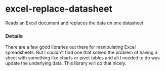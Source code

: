 # excel-replace-datasheet
Reads an Excel document and replaces the data on one datasheet

### Details ###

There are a few good libraries out there for manipulating Excel spreadsheets.  But I couldn't find one that solved the problem of having a
sheet with something like charts or pivot tables and all I needed to do was update the underlying data.  This library will do that nicely.
